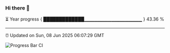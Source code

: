 ### Hi there 👋

⏳ Year progress { █████████████▁▁▁▁▁▁▁▁▁▁▁▁▁▁▁▁▁ } 43.36 %

---

⏰ Updated on Sun, 08 Jun 2025 06:07:29 GMT

![Progress Bar CI](https://github.com/liununu/liununu/workflows/Progress%20Bar%20CI/badge.svg)
